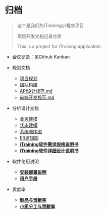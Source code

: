 # 归档

> 这个是我们的iTraining小程序项目
>
> 项目开发文档记录仓库
>
> This is a project for iTraining application.

- 会议记录：见Github Kanban

- 规划文档

  - [项目规划](docs/项目规划.md)
  - [团队构建](docs/团队构建.md)
  - [API设计规范.md](docs/code-style/API设计规范.md)
  - [前端开发规范.md](docs/code-style/前端开发规范.md)

- 分析设计文档

  - [业务建模](docs/design-uml/业务建模.md)
  - [状态建模](docs/design-uml/状态建模.md)
  - [系统顺序图](docs/design-uml/系统顺序图.md)
  - [ER逻辑图](docs/design-uml/ER逻辑图.md)
  - [**iTraining软件需求规格说明书**](docs/需求分析/软件需求规格说明书.md)
  - [**iTraining软件详细设计说明书**](docs/设计说明/软件详细设计说明书)

- 软件使用说明

  - [**安装部署说明**](docs/安装部署说明.md)
  - [**用户手册**](docs/用户手册.md)

- 贡献率

  - [**制品与贡献率**](docs/制品与贡献率.md)
  - [**小组分工与贡献率**](docs/小组分工与贡献率.md)
